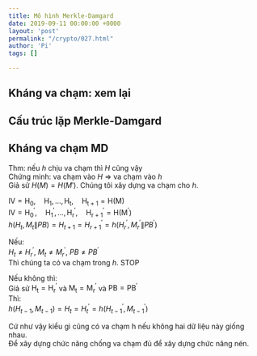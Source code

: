 ```yaml
---
title: Mô hình Merkle-Damgard
date: 2019-09-11 00:00:00 +0000
layout: 'post'
permalink: "/crypto/027.html"
author: 'Pi'
tags: []

---
```


## Kháng va chạm: xem lại

## Cấu trúc lặp Merkle-Damgard

## Kháng va chạm MD

Thm: nếu $h$ chịu va chạm thì $H$ cũng vậy<br/>
Chứng minh: va chạm vào $H$ ⇒ va chạm vào $h$<br/>
Giả sử $H(M) = H(M')$. Chúng tôi xây dựng va chạm cho $h$.<br/>

$\mathrm{IV}=\mathrm{H}_{0}, \quad \mathrm{H}_{1}, \ldots, \mathrm{H}_{\mathrm{t}}, \quad \mathrm{H}_{\mathrm{t}+1}=\mathrm{H}(\mathrm{M})$<br/>
$\mathrm{IV}=\mathrm{H}_{0}^{\prime}, \quad \mathrm{H}_{1}^{\prime}, \ldots, \mathrm{H}_{\mathrm{r}}^{\prime}, \quad \mathrm{H}_{\mathrm{r}+1}^{\prime}=\mathrm{H}\left(\mathrm{M}^{\prime}\right)$<br/>
$h\left(H_{t}, M_{t} \| P B\right)=H_{t+1}=H_{r+1}^{\prime}=h\left(H_{r}^{\prime}, M_{r}^{\prime} \| P B^{\prime}\right)$

Nếu:<br/>
$H_{t} \neq H_{r}^{\prime}$, $M_{t} \neq M_{r}^{\prime}$,  $PB \neq PB^{\prime}$<br/>
Thì chúng ta có va chạm trong $h$. STOP

Nếu không thì:<br/>
Giả sử $\mathrm{H}_{\mathrm{t}}=\mathrm{H}_{\mathrm{r}}^{\prime}$ và $\mathrm{M}_{\mathrm{t}}=\mathrm{M}_{\mathrm{r}}^{\prime}$ và $\mathrm{PB}=\mathrm{PB}^{\prime}$<br/>
Thì:<br/>
$h\left(H_{t-1}, M_{t-1}\right)=H_{t}=H_{t}^{\prime}= h\left(H_{t-1}^{\prime}, M_{t-1}^{\prime}\right)$

Cứ như vậy kiểu gì cũng có va chạm h nếu không hai dữ liệu này giống nhau.<br/>
Để xây dựng chức năng chống va chạm đủ để xây dựng chức năng nén.<br/>


